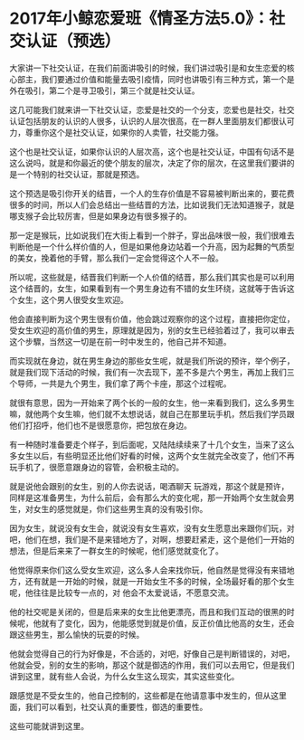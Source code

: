 # 2017年小鲸恋爱班《情圣方法5.0》：社交认证（预选）

大家讲一下社交认证，在我们前面讲吸引的时候，我们讲过吸引是和女生恋爱的核心部主，我们要通过价值和能量去吸引疫情，同时也讲吸引有三种方式，第一个是外在吸引，第二个是寻卫吸引，第三个就是社交认证。

这几可能我们就来讲一下社交认证，恋爱是社交的一个分支，恋爱也是社交，社交认证包括朋友的认识的人很多，认识的人层次很高，在一群人里面朋友们都很认可力，尊重你这个是社交认证，如果你的人卖管，社交能力强。

这个也是社交认证，如果你认识的人层次高，这个也是社交认证，中国有句话不是这么说吗，就是和你最近的使个朋友的层次，决定了你的层次，在这里我们要讲的是一个特别的社交认证，那就是预选。

这个预选是吸引你开关的结晋，一个人的生存价值是不容易被判断出来的，要花费很多的时间，所以人们会总结出一些结晋的方法，比如说我们无法知道猴子，就是哪支猴子会比较厉害，但是如果身边有很多猴子的。

那一定是猴玩，比如说我们在大街上看到一个胖子，穿出品味很一般，我们很难去判断他是一个什么样价值的人，但是如果他身边站着一个升高，因为起舞的气质型的美女，挽着他的手臂，那么我们一定会觉得这个人不一般。

所以呢，这些就是，结晋我们判断一个人价值的结晋，那么我们其实也是可以利用这个结晋的，女生，如果看到有一个男生身边有不错的女生环绕，这就等于告诉这个女生，这个男人很受女生欢迎。

他会直接判断为这个男生很有价值，他会跳过观察你的这个过程，直接把你定位，受女生欢迎的高价值的男生，原理就是因为，别的女生已经验着过了，我可以审去这个步驟，当然这一切是在前一时中发生的，他自己并不知道。

而实现就在身边，就在男生身边的那些女生呢，就是我们所说的预许，举个例子，就是我们现下活动的时候，我们有一次去现下，差不多是六个男生，再加上我们三个导师，一共是九个男生，我们拿了两个卡座，那这个过程呢。

就很有意思，因为一开始来了两个长的一般的女生，他一来看到我们，这么多男生嘛，就他两个女生嘛，他们就不太想说话，就自己在那里玩手机，然后我们学员跟他们打招呼，他们也不是很愿意你，把包放在身边。

有一种随时准备要走个样子，到后面呢，又陆陆续续来了十几个女生，当来了这么多女生以后，有些明显还比他们好看的时候，这两个女生就完全改变了，他们不再玩手机了，很愿意跟身边的容管，会积极主动的。

就是说他会跟别的女生，别的人你去说话，喝酒聊天 玩游戏，那这个就是预许，同样是这准备男生，为什么前后，会有那么大的变化呢，那一开始两个女生就会男生，对女生的感觉就是，你们这些男生真的没有吸引你。

因为女生，就说没有女生会，就说没有女生喜欢，没有女生愿意出来跟你们玩，对吧，他们在想，我们是不是来错地方了，对啊，想要赶紧走，这个是他们一开始的想法，但是后来来了一群女生的时候呢，他们感觉就变化了。

他觉得原来你们这么受女生欢迎，这么多人会来找你玩，他自然是觉得没有来错地方，还有就是一开始的时候，就是一开始女生不多的时候，全场最好看的那个女生呢，他往往是比较专一点的，对 他会不太爱说话，不愿意交流。

他的社交呢是关闭的，但是后来来的女生比他更漂亮，而且和我们互动的很黑的时候呢，他就有了变化，因为，他能感觉到就是价值，反正价值比他高的女生，还会跟这些男生，那么愉快的玩耍的时候。

他就会觉得自己的行为好像是，不合适的，对吧，好像自己是判断错误的，对吧，他就会受，别的女生的影响，那这个就是御选的作用，我们可以去用它，但是我们讲到这里，就有些人会说，为什么女生这么现实，其实这些变化。

跟感觉是不受女生的，他自己控制的，这些都是在他请意事中发生的，但从这里面，我们可以看到，社交认真的重要性，御选的重要性。

这些可能就讲到这里。